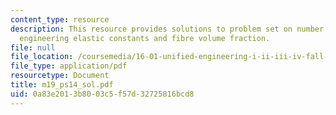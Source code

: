 ```yaml
---
content_type: resource
description: This resource provides solutions to problem set on number of independent
  engineering elastic constants and fibre volume fraction.
file: null
file_location: /coursemedia/16-01-unified-engineering-i-ii-iii-iv-fall-2005-spring-2006/0a83e2013b8003c5f57d32725816bcd8_m19_ps14_sol.pdf
file_type: application/pdf
resourcetype: Document
title: m19_ps14_sol.pdf
uid: 0a83e201-3b80-03c5-f57d-32725816bcd8
---
```

